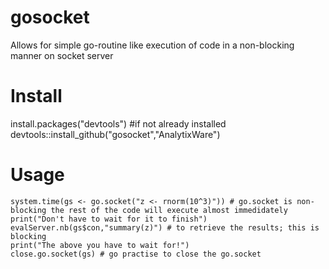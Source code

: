 gosocket
========
Allows for simple go-routine like execution of code in a non-blocking manner on socket server

# Install
install.packages("devtools") #if not already installed
devtools::install_github("gosocket","AnalytixWare")

# Usage
```
system.time(gs <- go.socket("z <- rnorm(10^3)")) # go.socket is non-blocking the rest of the code will execute almost immedidately
print("Don't have to wait for it to finish") 
evalServer.nb(gs$con,"summary(z)") # to retrieve the results; this is blocking
print("The above you have to wait for!")
close.go.socket(gs) # go practise to close the go.socket
```
